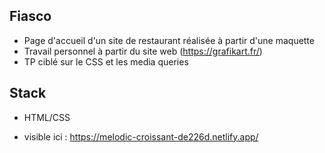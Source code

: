 ## Fiasco
- Page d'accueil d'un site de restaurant réalisée à partir d'une maquette 
- Travail personnel à partir du site web (https://grafikart.fr/)
- TP ciblé sur le CSS et les media queries

## Stack
- HTML/CSS
  
- visible ici : https://melodic-croissant-de226d.netlify.app/
